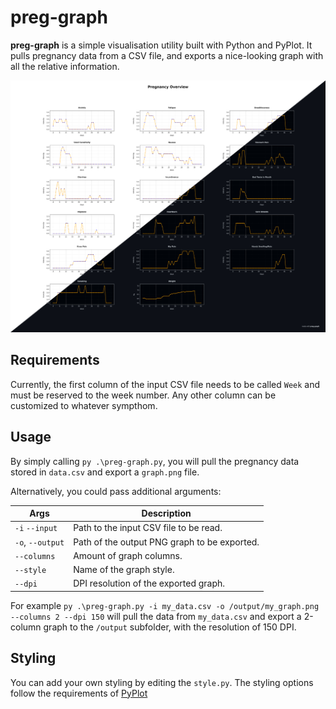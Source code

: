 # preg-graph

**preg-graph** is a simple visualisation utility built with Python and PyPlot. 
It pulls pregnancy data from a CSV file, and exports a nice-looking graph with all the relative information. 

![preg-graph](/preg-graph.jpg?raw=true "pre-graph")

## Requirements

Currently, the first column of the input CSV file needs to be called `Week` and must be reserved to the week number. 
Any other column can be customized to whatever sympthom.

## Usage

By simply calling `py .\preg-graph.py`, you will pull the pregnancy data stored in `data.csv` and export a `graph.png` file. 

Alternatively, you could pass additional arguments:

| Args             | Description                                  |
|------------------|----------------------------------------------|
| `-i` `--input`   | Path to the input CSV file to be read.       |
| `-o`, `--output` | Path of the output PNG graph to be exported. |
| `--columns`      | Amount of graph columns.                     |
| `--style`        | Name of the graph style.                     |
| `--dpi`          | DPI resolution of the exported graph.        |

For example `py .\preg-graph.py -i my_data.csv -o /output/my_graph.png --columns 2 --dpi 150` will pull the data from `my_data.csv` 
and export a 2-column graph to the `/output` subfolder, with the resolution of 150 DPI.

## Styling

You can add your own styling by editing the `style.py`. 
The styling options follow the requirements of [PyPlot](https://matplotlib.org/stable/api/_as_gen/matplotlib.lines.Line2D.html#matplotlib.lines.Line2D.set_linestyle)